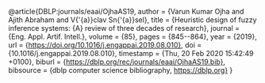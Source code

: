 @article{DBLP:journals/eaai/OjhaAS19,
  author    = {Varun Kumar Ojha and
               Ajith Abraham and
               V{\'{a}}clav Sn{\'{a}}sel},
  title     = {Heuristic design of fuzzy inference systems: {A} review of three decades
               of research},
  journal   = {Eng. Appl. Artif. Intell.},
  volume    = {85},
  pages     = {845--864},
  year      = {2019},
  url       = {https://doi.org/10.1016/j.engappai.2019.08.010},
  doi       = {10.1016/j.engappai.2019.08.010},
  timestamp = {Thu, 20 Feb 2020 15:42:49 +0100},
  biburl    = {https://dblp.org/rec/journals/eaai/OjhaAS19.bib},
  bibsource = {dblp computer science bibliography, https://dblp.org}
}